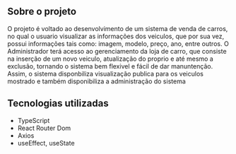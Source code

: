 ## Sobre o projeto

O projeto é voltado ao desenvolvimento de um sistema de venda de carros, no qual o usuario visualizar as informações dos veiculos, que por sua vez, possui informações tais como: imagem, modelo, preço, ano, entre outros. O Administrador terá acesso ao gerenciamento da loja de carro, que consiste na inserção de um novo veiculo, atualização do proprio e até mesmo a exclusão, tornando o sistema bem flexivel e fácil de dar manuntenção. Assim, o sistema disponbiliza visualização publica para os veiculos mostrado e também disponibiliza a administração do sistema

## Tecnologias utilizadas

- TypeScript
- React Router Dom
- Axios
- useEffect, useState
